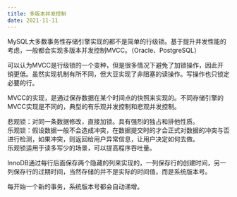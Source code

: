 ```yaml
---
title: 多版本并发控制
date: 2021-11-11 
---  
```


MySQL大多数事务性存储引擎实现的都不是简单的行级锁。基于提升并发性能的考虑，一般都会实现多版本并发控制MVCC。（Oracle、PostgreSQL）   

可以认为MVCC是行级锁的一个变种，但是很多情况下避免了加锁操作，因此开销更低。虽然实现机制有所不同，但大豆实现了非阻塞的读操作。写操作也只锁定必要的行。   

MVCC的实现，是通过保存数据在某个时间点的快照来实现的。不同存储引擎的MVCC实现是不同的，典型的有乐观并发控制和悲观并发控制。   

悲观锁：对同一条数据修改，直接加锁。具有强烈的独占和排他性质。   
乐观锁：假设数据一般不会造成冲突，在数据提交时的才会正式对数据的冲突与否进行检测，如果冲突，则返回给用户异常信息，让用户决定如何去做。   
乐观锁适用于读多写少的场景，可以提高程序吞吐量。   


InnoDB通过每行后面保存两个隐藏的列来实现的，一列保存行的创建时间，另一列保存行的过期时间，当然存储的并不是实际的时间值，而是系统版本号。   

每开始一个新的事务，系统版本号都会自动递增。  











